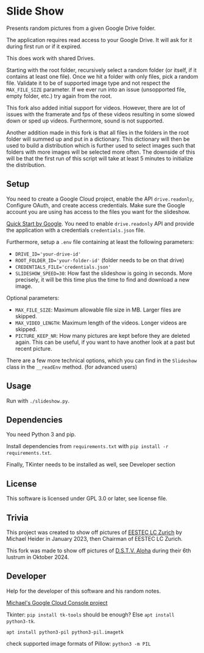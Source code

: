 # Slide Show

Presents random pictures from a given Google Drive folder.

The application requires read access to your Google Drive. It will ask for it during first run or if it expired.

This does work with shared Drives.

Starting with the root folder, recursively select a random folder (or itself, if it contains at least one file). Once we hit a folder with only files, pick a random file. Validate it to be of supported image type and not respect the `MAX_FILE_SIZE` parameter. If we ever run into an issue (unsopported file, empty folder, etc.) try again from the root.

This fork also added initial support for videos. However, there are lot of issues with the framerate and fps of these videos resulting in some slowed down or sped up videos. Furthermore, sound is not supported.

Another addition made in this fork is that all files in the folders in the root folder will summed up and put in a dictionary. This dictionary will then be used to build a distribution which is further used to select images such that folders with more images will be selected more often. The downside of this will be that the first run of this script will take at least 5 minutes to initialize the distribution.

## Setup

You need to create a Google Cloud project, enable the API `drive.readonly`, Configure OAuth, and create access credentials. Make sure the Google account you are using has access to the files you want for the slideshow.

[Quick Start by Google](https://developers.google.com/workspace/guides/get-started). You need to enable `drive.readonly` API and provide the application with a credentials `credentials.json` file.

Furthermore, setup a `.env` file containing at least the following parameters:

- `DRIVE_ID='your-drive-id'`
- `ROOT_FOLDER_ID='your-folder-id'` (folder needs to be on that drive)
- `CREDENTIALS_FILE='credentials.json'`
- `SLIDESHOW_SPEED=30`: How fast the slideshow is going in seconds. More precisely, it will be this time plus the time to find and download a new image.

Optional parameters:

- `MAX_FILE_SIZE`: Maximum allowable file size in MB. Larger files are skipped.
- `MAX_VIDEO_LENGTH`: Maximum length of the videos. Longer videos are skipped.
- `PICTURE_KEEP_NR`: How many pictures are kept before they are deleted again. This can be useful, if you want to have another look at a past but recent picture.

There are a few more technical options, which you can find in the `Slideshow` class in the `__readEnv` method. (for advanced users)

## Usage

Run with `./slideshow.py`.

## Dependencies

You need Python 3 and pip.

Install dependencies from `requirements.txt` with `pip install -r requirements.txt`.

Finally, TKinter needs to be installed as well, see Developer section

## License

This software is licensed under GPL 3.0 or later, see license file.

## Trivia

This project was created to show off pictures of [EESTEC LC Zurich](https://eestec.ethz.ch) by Michael Heider in January 2023, then Chairman of EESTEC LC Zurich.

This fork was made to show off pictures of [D.S.T.V. Aloha](https://www.alohatriathlon.nl/) during their 6th lustrum in Oktober 2024.

## Developer

Help for the developer of this software and his random notes.

[Michael's Google Cloud Console project](https://console.cloud.google.com/home/dashboard?authuser=1&project=eestec-lc-zurich-slideshow&supportedpurview=project)

Tkinter: `pip install tk-tools` should be enough? Else `apt install python3-tk`.

`apt install python3-pil python3-pil.imagetk`

check supported image formats of Pillow: `python3 -m PIL`
